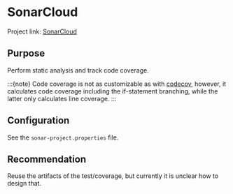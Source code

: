 # SonarCloud

Project link: [SonarCloud]

## Purpose

Perform static analysis and track code coverage.

:::{note}
Code coverage is not as customizable as with [codecov], however, it calculates
code coverage including the if-statement branching, while the latter only
calculates line coverage.
:::

## Configuration

See the `sonar-project.properties` file.

## Recommendation

Reuse the artifacts of the test/coverage, but currently it is unclear how to
design that.

[SonarCloud]: https://www.sonarsource.com/products/sonarcloud/

[codecov]: codecov.md
